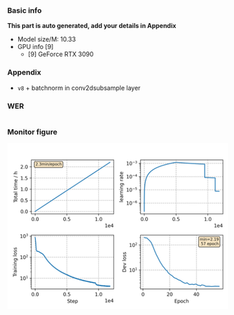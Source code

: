 ### Basic info

**This part is auto generated, add your details in Appendix**

* Model size/M: 10.33
* GPU info \[9\]
  * \[9\] GeForce RTX 3090

### Appendix

* `v8` + batchnorm in conv2dsubsample layer

### WER
```

```

### Monitor figure
![monitor](./monitor.png)
